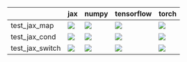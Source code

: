 |                 | jax                                                                                                                                                                                    | numpy                                                                                                                                                                                  | tensorflow                                                                                                                                                                             | torch                                                                                                                                                                                  |
|:----------------|:---------------------------------------------------------------------------------------------------------------------------------------------------------------------------------------|:---------------------------------------------------------------------------------------------------------------------------------------------------------------------------------------|:---------------------------------------------------------------------------------------------------------------------------------------------------------------------------------------|:---------------------------------------------------------------------------------------------------------------------------------------------------------------------------------------|
| test_jax_map    | <a href="https://github.com/unifyai/ivy/actions/runs/3888575746/jobs/6636039770" rel="noopener noreferrer" target="_blank"><img src=https://img.shields.io/badge/-success-success></a> | <a href="https://github.com/unifyai/ivy/actions/runs/3888575746/jobs/6636039770" rel="noopener noreferrer" target="_blank"><img src=https://img.shields.io/badge/-success-success></a> | <a href="https://github.com/unifyai/ivy/actions/runs/3888575746/jobs/6636039770" rel="noopener noreferrer" target="_blank"><img src=https://img.shields.io/badge/-success-success></a> | <a href="https://github.com/unifyai/ivy/actions/runs/3888575746/jobs/6636039770" rel="noopener noreferrer" target="_blank"><img src=https://img.shields.io/badge/-success-success></a> |
| test_jax_cond   | <a href="https://github.com/unifyai/ivy/actions/runs/3888575746/jobs/6636039770" rel="noopener noreferrer" target="_blank"><img src=https://img.shields.io/badge/-success-success></a> | <a href="https://github.com/unifyai/ivy/actions/runs/3888575746/jobs/6636039770" rel="noopener noreferrer" target="_blank"><img src=https://img.shields.io/badge/-success-success></a> | <a href="https://github.com/unifyai/ivy/actions/runs/3888575746/jobs/6636039770" rel="noopener noreferrer" target="_blank"><img src=https://img.shields.io/badge/-success-success></a> | <a href="https://github.com/unifyai/ivy/actions/runs/3888575746/jobs/6636039770" rel="noopener noreferrer" target="_blank"><img src=https://img.shields.io/badge/-success-success></a> |
| test_jax_switch | <a href="https://github.com/unifyai/ivy/actions/runs/3888575746/jobs/6636039770" rel="noopener noreferrer" target="_blank"><img src=https://img.shields.io/badge/-success-success></a> | <a href="https://github.com/unifyai/ivy/actions/runs/3888575746/jobs/6636039770" rel="noopener noreferrer" target="_blank"><img src=https://img.shields.io/badge/-success-success></a> | <a href="https://github.com/unifyai/ivy/actions/runs/3888575746/jobs/6636039770" rel="noopener noreferrer" target="_blank"><img src=https://img.shields.io/badge/-success-success></a> | <a href="https://github.com/unifyai/ivy/actions/runs/3888575746/jobs/6636039770" rel="noopener noreferrer" target="_blank"><img src=https://img.shields.io/badge/-success-success></a> |